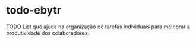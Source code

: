 # todo-ebytr
TODO List que ajuda na organização de tarefas individuais para melhorar a produtividade dos colaboradores.
